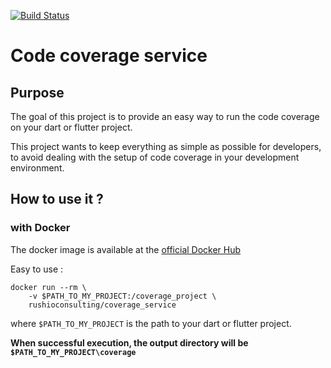 [![Build Status](https://api.travis-ci.org/rushio-consulting/coverage_service.svg?branch=master)](https://travis-ci.org/rushio-consulting/coverage_service)

# Code coverage service 

## Purpose

The goal of this project is to provide an easy way to run the code coverage on your dart or flutter project.

This project wants to keep everything as simple as possible for developers, to avoid dealing with the setup of code coverage in your development environment.

## How to use it ? 

### with Docker

The docker image is available at the [official Docker Hub](https://hub.docker.com/r/rushioconsulting/coverage_service)

Easy to use :

    docker run --rm \
        -v $PATH_TO_MY_PROJECT:/coverage_project \
        rushioconsulting/coverage_service

where `$PATH_TO_MY_PROJECT` is the path to your dart or flutter project.


**When successful execution, the output directory will be `$PATH_TO_MY_PROJECT\coverage`**




